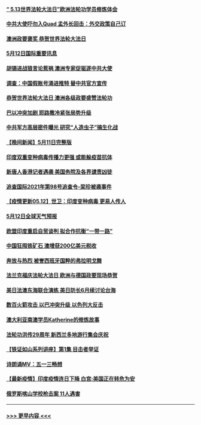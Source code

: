 #### [“ 5.13世界法轮大法日”欧洲法轮功学员修炼体会](../pages/prog202/a103116359.md?t=05122102) 
#### [中共大使吓勿入Quad 孟外长回击：外交政策自己订](../pages/prog202/a103117014.md?t=05122102) 
#### [澳洲政要褒奖 恭贺世界法轮大法日](../pages/prog202/a103117012.md?t=05122102) 
#### [5月12日国际重要讯息](../pages/prog202/a103117008.md?t=05122102) 
#### [胡锡进战狼言论惹祸 澳洲专家促驱逐中共大使](../pages/prog202/a103116979.md?t=05122102) 
#### [调查：中国假账号涌进推特 替中共官方宣传](../pages/prog202/a103116829.md?t=05122102) 
#### [恭贺世界法轮大法日 澳洲各级政要盛赞法轮功](../pages/prog202/a103116595.md?t=05122102) 
#### [巴以冲突加剧 耶路撒冷紧张局势升级](../pages/prog202/a103116270.md?t=05122102) 
#### [中共军方高层密件曝光 研究“人造虫子”搞生化战](../pages/prog202/a103116487.md?t=05122102) 
#### [【晚间新闻】5月11日完整版](../pages/prog202/a103116473.md?t=05122102) 
#### [印度双重变种病毒传播力更强 或能躲疫苗抗体](../pages/prog202/a103115325.md?t=05122102) 
#### [新唐人香港记者遇袭 美国务院及各界谴责凶徒](../pages/prog202/a103116394.md?t=05122102) 
#### [追查国际2021年第98号追查令-梁珍被袭事件](../pages/prog202/a103116410.md?t=05122102) 
#### [【疫情更新05.12】世卫：印度变种病毒 更易人传人](../pages/prog202/a103114528.md?t=05122102) 
#### [5月12日全球天气预报](../pages/prog202/a103116380.md?t=05122102) 
#### [欧盟印度重启自贸谈判 拟合作抗衡“一带一路”](../pages/prog202/a103116335.md?t=05122102) 
#### [中国狂囤铁矿石 澳增获200亿美元税收](../pages/prog202/a103115963.md?t=05122102) 
#### [奔放与热烈 被誉西班牙国粹的弗拉明戈舞](../pages/prog202/a103116332.md?t=05122102) 
#### [法兰克福庆法轮大法日 欧洲与德国政要现场恭贺](../pages/prog202/a103116280.md?t=05122102) 
#### [美日法澳东海联合演练 美日防长6月续讨论台海](../pages/prog202/a103116317.md?t=05122102) 
#### [数百火箭攻击 以巴冲突升级 以色列大反击](../pages/prog202/a103116292.md?t=05122102) 
#### [澳大利亚南澳学员Katherine的修炼故事](../pages/prog202/a103116264.md?t=05122102) 
#### [法轮功洪传29周年 新西兰多地游行集会庆祝](../pages/prog202/a103116166.md?t=05122102) 
#### [【铁证如山系列讲座】第1集 目击者举证](../pages/prog202/a103116045.md?t=05122102) 
#### [诗朗诵MV：五一三畅想](../pages/prog202/a103116123.md?t=05122102) 
#### [【最新疫情】印度疫情连日下降 白宫:美国正在转危为安](../pages/prog202/a103116113.md?t=05122102) 
#### [俄罗斯喀山学校枪击案 11人遇害](../pages/prog202/a103116105.md?t=05122102) 

----
#### [ >>> 更早内容 <<< ](../indexes/prog202-earlier.md)
